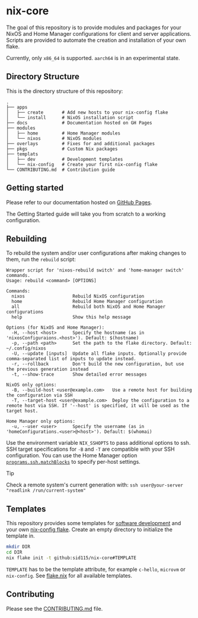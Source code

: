 # nix-core

The goal of this repository is to provide modules and packages for your NixOS and Home Manager configurations for client and server applications. Scripts are provided to automate the creation and installation of your own flake.

Currently, only `x86_64` is supported. `aarch64` is in an experimental state.

## Directory Structure

This is the directory structure of this repository:

```
.
├── apps
│   ├── create       # Add new hosts to your nix-config flake
│   └── install      # NixOS installation script
├── docs             # Documentation hosted on GH Pages
├── modules
│   ├── home         # Home Manager modules
│   └── nixos        # NixOS modules
├── overlays         # Fixes for and additional packages
├── pkgs             # Custom Nix packages
├── templats
│   ├── dev          # Development templates
│   └── nix-config   # Create your first nix-config flake
└── CONTRIBUTING.md  # Contribution guide
```

## Getting started

Please refer to our documentation hosted on [GitHub Pages](https://sid115.github.io/nix-core/).

The Getting Started guide will take you from scratch to a working configuration.

## Rebuilding

To rebuild the system and/or user configurations after making changes to them, run the `rebuild` script:

```
Wrapper script for 'nixos-rebuild switch' and 'home-manager switch' commands.
Usage: rebuild <command> [OPTIONS]

Commands:
  nixos                  Rebuild NixOS configuration
  home                   Rebuild Home Manager configuration
  all                    Rebuild both NixOS and Home Manager configurations
  help                   Show this help message

Options (for NixOS and Home Manager):
  -H, --host <host>      Specify the hostname (as in 'nixosConfiguraions.<host>'). Default: $(hostname)
  -p, --path <path>      Set the path to the flake directory. Default: ~/.config/nixos
  -U, --update [inputs]  Update all flake inputs. Optionally provide comma-separated list of inputs to update instead.
  -r, --rollback         Don't build the new configuration, but use the previous generation instead
  -t, --show-trace       Show detailed error messages

NixOS only options:
  -B, --build-host <user@example.com>   Use a remote host for building the configuration via SSH
  -T, --target-host <user@example.com>  Deploy the configuration to a remote host via SSH. If '--host' is specified, it will be used as the target host.

Home Manager only options:
  -u, --user <user>      Specify the username (as in 'homeConfigurations.<user>@<host>'). Default: $(whomai)
```

Use the environment variable `NIX_SSHOPTS` to pass additional options to ssh. SSH target specifications for `-B` and `-T` are compatible with your SSH configuration. You can use the Home Manager option [`programs.ssh.matchBlocks`](https://home-manager-options.extranix.com/?query=programs.ssh.matchBlocks&release=master) to specify per-host settings.

> [!TIP]
> Check a remote system's current generation with: `ssh user@your-server "readlink /run/current-system"`

## Templates

This repository provides some templates for [software development](./templates/dev/) and your own [nix-config flake](./templates/nix-config/). Create an empty directory to initialize the template in.

```bash
mkdir DIR
cd DIR
nix flake init -t github:sid115/nix-core#TEMPLATE
```

`TEMPLATE` has to be the template attribute, for example `c-hello`, `microvm` or `nix-config`. See [flake.nix](./flake.nix) for all available templates.

## Contributing

Please see the [CONTRIBUTING.md](./CONTRIBUTING.md) file.
